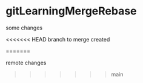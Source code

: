 # gitLearningMergeRebase

some changes

<<<<<<< HEAD
branch to merge created

=======

remote changes
>>>>>>> main
